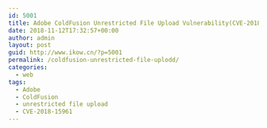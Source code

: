 ```yaml
---
id: 5001
title: Adobe ColdFusion Unrestricted File Upload Vulnerability(CVE-2018-15961)
date: 2018-11-12T17:32:57+00:00
author: admin
layout: post
guid: http://www.ikow.cn/?p=5001
permalink: /coldfusion-unrestricted-file-uplodd/
categories:
  - web
tags:
  - Adobe
  - ColdFusion
  - unrestricted file upload
  - CVE-2018-15961
---
```


